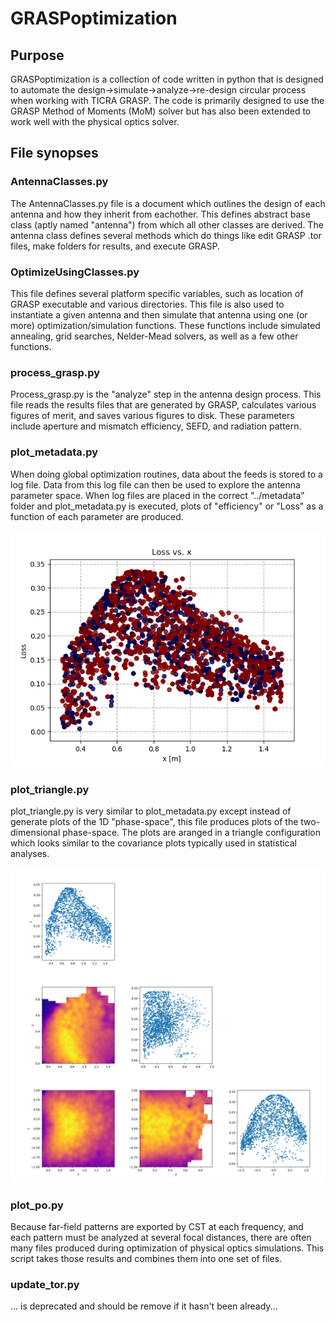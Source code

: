 # GRASPoptimization

## Purpose
GRASPoptimization is a collection of code written in python that is designed to automate the design->simulate->analyze->re-design circular process when working with TICRA GRASP. The code is primarily designed to use the GRASP Method of Moments (MoM) solver but has also been extended to work well with the physical optics solver. 

## File synopses

### AntennaClasses.py
The AntennaClasses.py file is a document which outlines the design of each antenna and how they inherit from eachother. This defines abstract base class (aptly named "antenna") from which all other classes are derived. The antenna class defines several methods which do things like edit GRASP .tor files, make folders for results, and execute GRASP.

### OptimizeUsingClasses.py
This file defines several platform specific variables, such as location of GRASP executable and various directories. This file is also used to instantiate a given antenna and then simulate that antenna using one (or more) optimization/simulation functions. These functions include simulated annealing, grid searches, Nelder-Mead solvers, as well as a few other functions.

### process_grasp.py
Process_grasp.py is the "analyze" step in the antenna design process. This file reads the results files that are generated by GRASP, calculates various figures of merit, and saves various figures to disk. These parameters include aperture and mismatch efficiency, SEFD, and radiation pattern.

### plot_metadata.py
When doing global optimization routines, data about the feeds is stored to a log file. Data from this log file can then be used to explore the antenna parameter space. When log files are placed in the correct "../metadata" folder and plot_metadata.py is executed, plots of "efficiency" or "Loss" as a function of each parameter are produced. 

![metadata example plot](https://github.com/devincody/GRASPoptimization/blob/master/img/x.png "metadata example plot")

### plot_triangle.py
plot_triangle.py is very similar to plot_metadata.py except instead of generate plots of the 1D "phase-space", this file produces plots of the two-dimensional phase-space. The plots are aranged in a triangle configuration which looks similar to the covariance plots typically used in statistical analyses.

![triangle example plot](https://github.com/devincody/GRASPoptimization/blob/master/img/triangle.png "triangle example plot")

### plot_po.py
Because far-field patterns are exported by CST at each frequency, and each pattern must be analyzed at several focal distances, there are often many files produced during optimization of physical optics simulations. This script takes those results and combines them into one set of files.

### update_tor.py
... is deprecated and should be remove if it hasn't been already...
